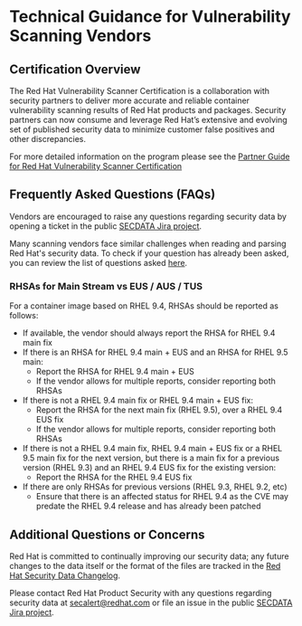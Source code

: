 # Technical Guidance for Vulnerability Scanning Vendors

## Certification Overview 
The Red Hat Vulnerability Scanner Certification is a collaboration with security partners to deliver more accurate and 
reliable container vulnerability scanning results of Red Hat products and packages. Security partners can now consume 
and leverage Red Hat’s extensive and evolving set of published security data to minimize customer false positives and 
other discrepancies.

For more detailed information on the program please see the [Partner Guide for Red Hat Vulnerability Scanner Certification](https://redhat-connect.gitbook.io/partner-guide-red-hat-vulnerability-scanner-cert)

## Frequently Asked Questions (FAQs)
Vendors are encouraged to raise any questions regarding security data by opening a ticket in the public 
[SECDATA Jira project](https://issues.redhat.com/projects/SECDATA/). 

Many scanning vendors face similar challenges when reading and parsing Red Hat's security data. To check if your question 
has already been asked, you can review the list of questions asked [here](https://issues.redhat.com/browse/SECDATA-862?filter=12444038).

### RHSAs for Main Stream vs EUS / AUS / TUS 

For a container image based on RHEL 9.4, RHSAs should be reported as follows:

* If available, the vendor should always report the RHSA for RHEL 9.4 main fix
* If there is an RHSA for RHEL 9.4 main + EUS and an RHSA for RHEL 9.5 main: 
  * Report the RHSA for RHEL 9.4 main + EUS
  * If the vendor allows for multiple reports, consider reporting both RHSAs
* If there is not a RHEL 9.4 main fix or RHEL 9.4 main + EUS fix:
  * Report the RHSA for the next main fix (RHEL 9.5), over a RHEL 9.4 EUS fix 
  * If the vendor allows for multiple reports, consider reporting both RHSAs
* If there is not a RHEL 9.4 main fix, RHEL 9.4 main + EUS fix or a  RHEL 9.5 main fix for the next version, but there 
is a main fix for a previous version (RHEL 9.3) and an RHEL 9.4 EUS fix for the existing version:
  * Report the RHSA for the RHEL 9.4 EUS fix
* If there are only RHSAs for previous versions (RHEL 9.3, RHEL 9.2, etc)
  * Ensure that there is an affected status for RHEL 9.4 as the CVE may predate the RHEL 9.4 release and has already 
  been patched  



## Additional Questions or Concerns 
Red Hat is committed to continually improving our security data; any future changes to the data itself or the format of 
the files are tracked in the [Red Hat Security Data Changelog](https://access.redhat.com/articles/5554431).

Please contact Red Hat Product Security with any questions regarding security data at [secalert@redhat.com](secalert@redhat.com) or file an 
issue in the public [SECDATA Jira project](https://issues.redhat.com/projects/SECDATA/issues/SECDATA-525?filter=allopenissues).